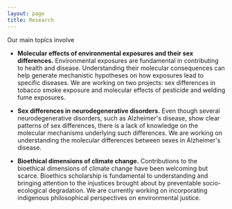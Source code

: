 ```yaml
---
layout: page
title: Research
---
```


Our main topics involve 

- **Molecular effects of environmental exposures and their sex differences.** Environmental exposures are fundamental in contributing to health and disease. Understanding their molecular consequences can help generate mechanistic hypotheses on how exposures lead to specific diseases. We are working on two projects: sex differences in tobacco smoke exposure and molecular effects of pesticide and welding fume exposures.

- **Sex differences in neurodegenerative disorders.**
Even though several neurodegenerative disorders, such as Alzheimer's disease, show clear patterns of sex differences, there is a lack of knowledge on the molecular mechanisms underlying such differences. We are working on understanding the molecular differences between sexes in Alzheimer's disease.

- **Bioethical dimensions of climate change.**
Contributions to the bioethical dimensions of climate change have been welcoming but scarce. Bioethics scholarship is fundamental to understanding and bringing attention to the injustices brought about by preventable socio-ecological degradation. We are currently working on incorporating indigenous philosophical perspectives on environmental justice.